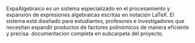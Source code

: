 ExpaAlgebraico es un sistema especializado en el procesamiento y expansión de expresiones algebraicas escritas en notación LaTeX. El sistema está diseñado para estudiantes, 
profesores e investigadores que necesitan expandir productos de factores polinómicos de manera eficiente y precisa.
documentacion completa en subcarpeta del proyecto.
